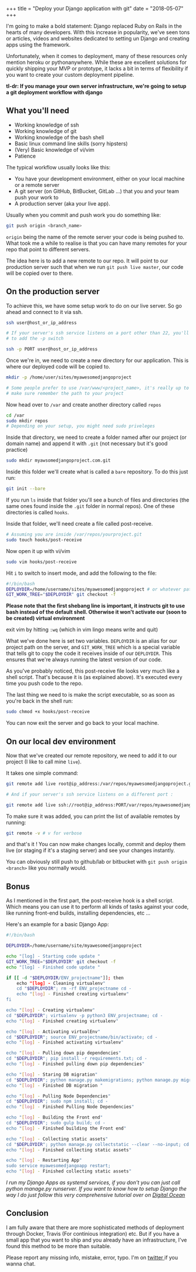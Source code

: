 +++
title = "Deploy your Django application with git"
date = "2018-05-07"
+++

I'm going to make a bold statement: Django replaced Ruby on Rails in the hearts
of many developers. With this increase in popularity, we've seen tons or
articles, videos and websites dedicated to setting un Django and creating apps
using the framework.

Unfortunately, when it comes to deployment, many of these resources only mention
heroku or pythonanywhere. While these are excellent solutions for quickly
shipping your MVP or prototype, it lacks a bit in terms of flexibility if you
want to create your custom deployment pipeline.

**tl-dr: If you manage your own server infrastructure, we're going to setup a git
deployment workflow with django**

## What you'll need

* Working knowledge of ssh
* Working knowledge of git
* Working knowledge of the bash shell
* Basic linux command line skills (sorry hipsters)
* (Very) Basic knowledge of vi/vim
* Patience

The typical workflow usually looks like this:

* You have your development environment, either on your local machine or a remote server
* A git server (on GitHub, BitBucket, GitLab ...) that you and your team push your work to
* A production server (aka your live app).

Usually when you commit and push work you do something like:

```bash
git push origin <branch_name>
```
`origin` being the name of the remote server your code is being pushed to.
What took me a while to realise is that you can have many remotes for your repo
that point to different servers.

The idea here is to add a new remote to our repo. It will point to our
production server such that when we run `git push live master`, our code will be
copied over to there.

## On the production server

To achieve this, we have some setup work to do on our live server. So go ahead
and connect to it via ssh.

```bash
ssh user@host_or_ip_address

# If your server's ssh service listens on a port other than 22, you'll need
# to add the -p switch

ssh -p PORT user@host_or_ip_address
```
Once we're in, we need to create a new directory for our application. This is
where our deployed code will be copied to.

```bash
mkdir -p /home/user/sites/myawesomedjangoproject

# Some people prefer to use /var/www/<project_name>, it's really up to you. Just
# make sure remember the path to your project
```

Now head over to `/var` and create another directory called `repos`

```bash
cd /var
sudo mkdir repos
# Depending on your setup, you might need sudo priveleges
```

Inside that directory, we need to create a folder named after our project
(or domain name) and append it with `.git` (not necessary but it's good practice)

```bash
sudo mkdir myawsomedjangoproject.com.git
```

Inside this folder we'll create what is called a `bare` repository. To do this
just run:

```bash
git init --bare
```

If you run `ls` inside that folder you'll see a bunch of files and directories
(the same ones found inside the `.git` folder in normal repos). One of these
directories is called `hooks`.

Inside that folder, we'll need create a file called post-receive.

```bash
# Assuming you are inside /var/repos/yourproject.git
sudo touch hooks/post-receive
```
Now open it up with vi/vim

```bash
sudo vim hooks/post-receive
```
Hit `i` to switch to insert mode, and add the following to the file:

```bash
#!/bin/bash
DEPLOYDIR=/home/username/sites/myawesomedjangoproject # or whatever path you chose
GIT_WORK_TREE="$DEPLOYDIR" git checkout -f
```
**Please note that the first shebang line is important, it instructs git to use
bash instead of the default shell. Otherwise it won't activate our (soon to be
created) virtual environment**

exit vim by hitting `:wq` (which in vim lingo means write and quit)

What we've done here is set two variables. `DEPLOYDIR` is an alias for our
project path on the server, and `GIT_WORK_TREE` which is a special variable that
tells git to copy the code it receives inside of our `DEPLOYDIR`. This ensures
that we're always running the latest version of our code.

As you've probably noticed, this post-receive file looks very much like a shell
script. That's because it is (as explained above). It's executed every time you
push code to the repo.

The last thing we need to is make the script executable, so as soon as you're
back in the shell run:

```bash
sudo chmod +x hooks/post-receive
```
You can now exit the server and go back to your local machine.

## On our local dev environment

Now that we've created our remote repository, we need to add it to our
project (I like to call mine `live`).

It takes one simple command:

```bash
git remote add live root@ip_address:/var/repos/myawesomedjangoproject.git

# And if your server's ssh service listens on a different port :

git remote add live ssh://root@ip_address:PORT/var/repos/myawesomedjangoproject.git

```
To make sure it was added, you can print the list of available remotes by running:

```bash
git remote -v # v for verbose

```
and that's it ! You can now make changes locally, commit and deploy
them live (or staging if it's a staging server) and see your changes instantly.

You can obviously still push to github/lab or bitbucket with
`git push origin <branch>`
like you normally would.

## Bonus

As I mentioned in the first part, the post-receive hook is a shell script. Which
means you can use it to perform all kinds of tasks against your code, like
running front-end builds, installing dependencies, etc ...

Here's an example for a basic Django App:

```bash
#!/bin/bash

DEPLOYDIR=/home/username/site/myawesomedjangoproject

echo "[log] - Starting code update "
GIT_WORK_TREE="$DEPLOYDIR" git checkout -f
echo "[log] - Finished code update "

if [[ -d "$DEPLOYDIR/ENV_projectname"]]; then
    echo "[log] - Cleaning virtualenv"
    cd "$DEPLOYDIR"; rm -rf ENV_projectname cd -
    echo "[log] - Finished creating virtualenv"
fi

echo "[log] - Creating virtualenv"
cd "$DEPLOYDIR"; virtualenv -p python3 ENV_projectname; cd -
echo "[log] - Finished creating virtualenv"

echo "[log] - Activating virtualEnv"
cd "$DEPLOYDIR"; source ENV_projectname/bin/activate; cd -
echo "[log] - Finished activating virtualenv"

echo "[log] - Pulling down pip dependencies"
cd "$DEPLOYDIR"; pip install -r requirements.txt; cd -
echo "[log] - Finished pulling down pip dependencies"

echo "[log] - Staring DB migration"
cd "$DEPLOYDIR"; python manage.py makemigrations; python manage.py migrate; cd -
echo "[log] - Finished DB migration "

echo "[log] - Pulling Node Dependencies"
cd "$DEPLOYDIR"; sudo npm install; cd -
echo "[log] - Finished Pulling Node Dependencies"

echo "[log] - Building the Front end"
cd "$DEPLOYDIR"; sudo gulp build; cd -
echo "[log] - Finished building the Front end"

echo "[log] - Collecting static assets"
cd "$DEPLOYDIR"; python manage.py collectstatic --clear --no-input; cd -
echo "[log] - Finished collecting static assets"

echo "[log] - Restarting App"
sudo service myawesomedjangoapp restart;
echo "[log] - Finished collecting static assets"

```
_I run my Django Apps as systemd services, if you don't you can just call python
manage.py runserver. If you want to know how to setup Django the way I do just
follow this very comprehensive tutorial over on [Digital Ocean][1]_

## Conclusion

I am fully aware that there are more sophisticated methods of deployment through
Docker, Travis (For continious integration) etc. But if you have a small app that
you want to ship and you already have an infrastructure, I've found this method
to be more than suitable.

Please report any missing info, mistake, error, typo. I'm on [ twitter ][0] if you
wanna chat.

[0]: https://twitter.com/aaqaishtyaq
[1]: https://www.digitalocean.com/community/tutorials/how-to-set-up-django-with-postgres-nginx-and-gunicorn-on-ubuntu-14-04
